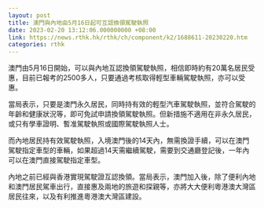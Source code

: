 ```yaml
---
layout: post
title: 澳門與內地由5月16日起可互認換領駕駛執照
date: 2023-02-20 13:12:06.000000000 +08:00
link: https://news.rthk.hk/rthk/ch/component/k2/1688611-20230220.htm
categories: rthk
---
```


澳門由5月16日開始，可以與內地互認換領駕駛執照，相信即時約有20萬名居民受惠，目前已報考的2500多人，只要通過考核取得輕型車輛駕駛執照，亦可以受惠。

當局表示，只要是澳門永久居民，同時持有效的輕型汽車駕駛執照，並符合駕駛的年齡和健康狀況等，即可免試申請換領駕駛執照。但新措施不適用在非永久居民，或只有學車證明、暫准駕駛執照或國際駕駛執照人士。

而內地居民持有效駕駛執照，入境澳門後的14天內，無需換證手續，可以在澳門駕駛指定車型的車輛，如果超過14天需繼續駕駛，需要到交通廳登記後，一年內可以在澳門直接駕駛指定車型。

內地之前已經與香港實現駕駛證互認換領。當局表示，澳門加入後，除了便利內地和澳門居民駕車出行，直接惠及兩地的旅遊和探親等，亦將大大便利粵港澳大灣區居民往來，以及有利推進粵港澳大灣區建設。
